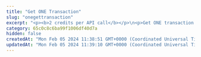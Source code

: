 ```yaml
---
title: "Get ONE Transaction"
slug: "onegettransaction"
excerpt: "<p><b>2 credits per API call</b></p>\n<p>Get ONE transaction by transaction hash.</p>"
category: 65c0c8c6ba99f1006df40d7a
hidden: false
createdAt: "Mon Feb 05 2024 11:38:51 GMT+0000 (Coordinated Universal Time)"
updatedAt: "Mon Feb 05 2024 11:39:10 GMT+0000 (Coordinated Universal Time)"
---
```

